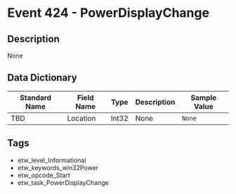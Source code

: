 # Event 424 - PowerDisplayChange

## Description
None

## Data Dictionary
|Standard Name|Field Name|Type|Description|Sample Value|
|---|---|---|---|---|
|TBD|Location|Int32|None|`None`|

## Tags
* etw_level_Informational
* etw_keywords_win32Power
* etw_opcode_Start
* etw_task_PowerDisplayChange